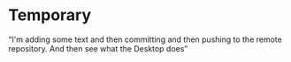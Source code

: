 # Temporary
 “I'm adding some text and then committing and then pushing to the remote repository. And then see
what the Desktop does” 
